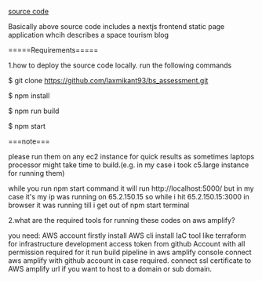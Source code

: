[source code](https://github.com/laxmikant93/bs_assessment.git)

Basically above source code includes a nextjs frontend static page application whcih describes a space tourism blog
 
=====Requirements=====

1.how to deploy the source code locally.
run the following commands 

$ git clone https://github.com/laxmikant93/bs_assessment.git

$ npm install

$ npm run build

$ npm start

===note===


please run them on any ec2 instance for quick results as sometimes laptops processor might take time to build.(e.g. in my case i took c5.large instance for running them)

while you run npm start command
it will run http://localhost:5000/
but in my case it's my ip was running on 65.2.150.15
so while i hit 65.2.150.15:3000 in browser
it was running till i get out of npm start terminal


2.what are the required tools for running these codes on aws amplify?


you need:
AWS account firstly
install AWS cli
install IaC tool like terraform for infrastructure development
access token from github Account with all permission required for it
run build pipeline in aws amplify console
connect aws amplify with github account in case required.
connect ssl certificate to AWS amplify url if you want to host to a domain or sub domain.

